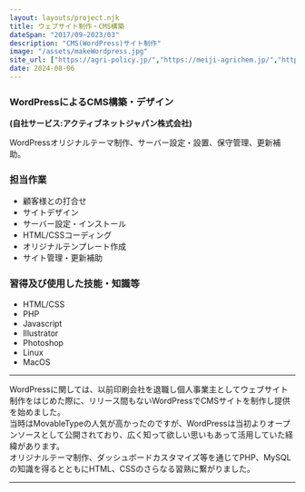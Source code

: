 ```yaml
---
layout: layouts/project.njk
title: ウェブサイト制作・CMS構築
dateSpan: "2017/09~2023/03"
description: "CMS(WordPress)サイト制作"
image: "/assets/makeWordpress.jpg"
site_url: ["https://agri-policy.jp/","https://meiji-agrichem.jp/","https://meiji-lifesci.jp/"]
date: 2024-08-06
---
```


### WordPressによるCMS構築・デザイン
**(自社サービス:アクティブネットジャパン株式会社)**

WordPressオリジナルテーマ制作、サーバー設定・設置、保守管理、更新補助。

### 担当作業

- 顧客様との打合せ
- サイトデザイン
- サーバー設定・インストール
- HTML/CSSコーディング
- オリジナルテンプレート作成
- サイト管理・更新補助

### 習得及び使用した技能・知識等

- HTML/CSS
- PHP
- Javascript
- Illustrator
- Photoshop
- Linux
- MacOS

---

WordPressに関しては、以前印刷会社を退職し個人事業主としてウェブサイト制作をはじめた際に、リリース間もないWordPressでCMSサイトを制作し提供を始めました。  
当時はMovableTypeの人気が高かったのですが、WordPressは当初よりオープンソースとして公開されており、広く知って欲しい思いもあって活用していた経緯があります。  
オリジナルテーマ制作、ダッシュボードカスタマイズ等を通じてPHP、MySQLの知識を得るとともにHTML、CSSのさらなる習熟に繋がりました。

---

